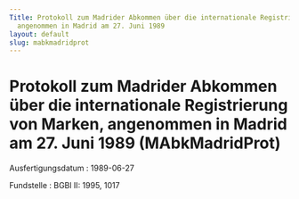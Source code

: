 ```yaml
---
Title: Protokoll zum Madrider Abkommen über die internationale Registrierung von Marken,
  angenommen in Madrid am 27. Juni 1989
layout: default
slug: mabkmadridprot
---
```


# Protokoll zum Madrider Abkommen über die internationale Registrierung von Marken, angenommen in Madrid am 27. Juni 1989 (MAbkMadridProt)

Ausfertigungsdatum
:   1989-06-27

Fundstelle
:   BGBl II: 1995, 1017

